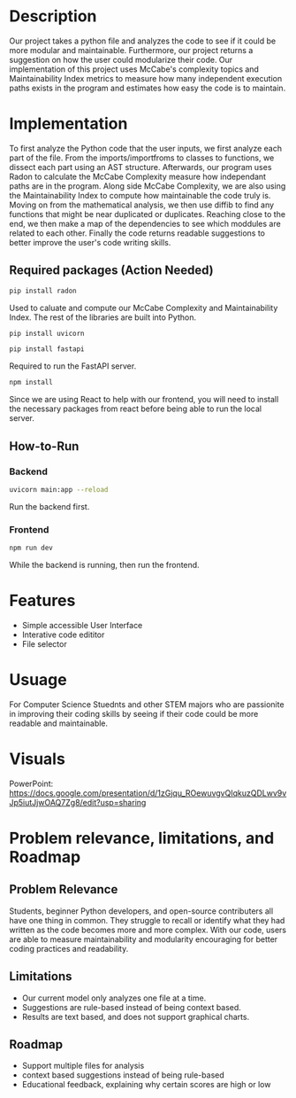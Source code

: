 # Description
Our project takes a python file and analyzes the code to see if it could be more modular and maintainable. Furthermore, our project returns a suggestion on how the user could modularize their code. Our implementation of this project uses McCabe's complexity topics and Maintainability Index metrics to measure how many independent execution paths exists in the program and estimates how easy the code is to maintain.

# Implementation
To first analyze the Python code that the user inputs, we first analyze each part of the file. From the imports/importfroms to classes to functions, we dissect each part using an AST structure. Afterwards, our program uses Radon to calculate the McCabe Complexity measure how independant paths are in the program. Along side McCabe Complexity, we are also using the Maintainability Index to compute how maintainable the code truly is. Moving on from the mathematical analysis, we then use diffib to find any functions that might be near duplicated or duplicates. Reaching close to the end, we then make a map of the dependencies to see which moddules are related to each other. Finally the code returns readable suggestions to better improve the user's code writing skills. 

## Required packages (Action Needed)
```bash
pip install radon
```
Used to caluate and compute our McCabe Complexity and Maintainability Index.
The rest of the libraries are built into Python.

```bash
pip install uvicorn

pip install fastapi
```
Required to run the FastAPI server.

```bash
npm install
```
Since we are using React to help with our frontend, you will need to install the necessary packages from react before being able to run the local server.

## How-to-Run
### Backend
```bash
uvicorn main:app --reload
```
Run the backend first.
### Frontend
```bash
npm run dev
```
While the backend is running, then run the frontend.

# Features
- Simple accessible User Interface
- Interative code edititor 
- File selector

#  Usuage
For Computer Science Stuednts and other STEM majors who are passionite in improving their coding skills by seeing if their code could be more readable and maintainable. 

# Visuals
PowerPoint:
https://docs.google.com/presentation/d/1zGjqu_ROewuvgvQIqkuzQDLwv9vJp5iutJjwOAQ7Zg8/edit?usp=sharing

# Problem relevance, limitations, and Roadmap
## Problem Relevance
Students, beginner Python developers, and open-source contributers all have one thing in common. They struggle to recall or identify what they had written as the code becomes more and more complex. With our code, users are able to measure maintainability and modularity encouraging for better coding practices and readability. 

## Limitations
- Our current model only analyzes one file at a time.
- Suggestions are rule-based instead of being context based.
- Results are text based, and does not support graphical charts.

## Roadmap
- Support multiple files for analysis
- context based suggestions instead of being rule-based
- Educational feedback, explaining why certain scores are high or low

